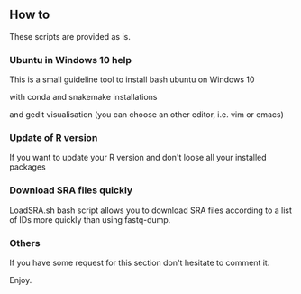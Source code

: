 ## How to
These scripts are provided as is.

### Ubuntu in Windows 10 help

This is a small guideline tool to install bash ubuntu on Windows 10

with conda and snakemake installations

and gedit visualisation (you can choose an other editor, i.e. vim or emacs)

### Update of R version

If you want to update your R version and don't loose all your installed packages


### Download SRA files quickly

LoadSRA.sh bash script allows you to download SRA files according to a list of 
IDs more quickly than using fastq-dump.



### Others

If you have some request for this section don't hesitate to comment it.

Enjoy.